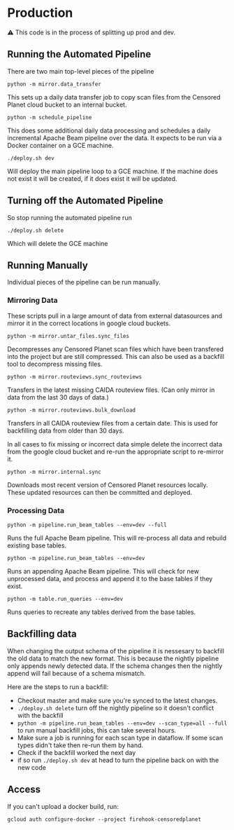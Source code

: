# Production

:warning: This code is in the process of splitting up prod and dev.

## Running the Automated Pipeline

There are two main top-level pieces of the pipeline

 `python -m mirror.data_transfer`

This sets up a daily data transfer job to copy scan files from the Censored
Planet cloud bucket to an internal bucket.

 `python -m schedule_pipeline`

This does some additional daily data processing and schedules a daily
incremental Apache Beam pipeline over the data. It expects to be run via a
Docker container on a GCE machine.

 `./deploy.sh dev`

Will deploy the main pipeline loop to a GCE machine. If the machine does not
exist it will be created, if it does exist it will be updated.

## Turning off the Automated Pipeline

So stop running the automated pipeline run

 `./deploy.sh delete`

Which will delete the GCE machine

## Running Manually

Individual pieces of the pipeline can be run manually.

### Mirroring Data

These scripts pull in a large amount of data from external datasources and
mirror it in the correct locations in google cloud buckets.

 `python -m mirror.untar_files.sync_files`

Decompresses any Censored Planet scan files which have been transfered into the
project but are still compressed. This can also be used as a backfill tool to
decompress missing files.

 `python -m mirror.routeviews.sync_routeviews`

Transfers in the latest missing CAIDA routeview files. (Can only mirror in data
from the last 30 days of data.)

 `python -m mirror.routeviews.bulk_download`

Transfers in all CAIDA routeview files from a certain date. This is used for
backfilling data from older than 30 days.

In all cases to fix missing or incorrect data simple delete the incorrect data
from the google cloud bucket and re-run the appropriate script to re-mirror it.

 `python -m mirror.internal.sync`

Downloads most recent version of Censored Planet resources locally. These
updated resources can then be committed and deployed.

### Processing Data

 `python -m pipeline.run_beam_tables --env=dev --full`

Runs the full Apache Beam pipeline. This will re-process all data and rebuild
existing base tables.

 `python -m pipeline.run_beam_tables --env=dev`

Runs an appending Apache Beam pipeline. This will check for new unprocessed
data, and process and append it to the base tables if they exist.

 `python -m table.run_queries --env=dev`

Runs queries to recreate any tables derived from the base tables.

## Backfilling data

When changing the output schema of the pipeline it is nessesary to backfill the
old data to match the new format. This is because the nightly pipeline only
appends newly detected data. If the schema changes then the nightly append will
fail because of a schema mismatch.

Here are the steps to run a backfill:

*    Checkout master and make sure you're synced to the latest changes.
*    `./deploy.sh delete` turn off the nightly pipeline so it doesn't conflict
     with the backfill
*    `python -m pipeline.run_beam_tables --env=dev --scan_type=all --full` to
     run manual backfill jobs, this can take several hours.
*    Make sure a job is running for each scan type in dataflow. If some scan
     types didn't take then re-run them by hand.
*    Check if the backfill worked the next day
*    if so run `./deploy.sh dev` at head to turn the pipeline back on with
     the new code

## Access

If you can't upload a docker build, run:

`gcloud auth configure-docker --project firehook-censoredplanet`